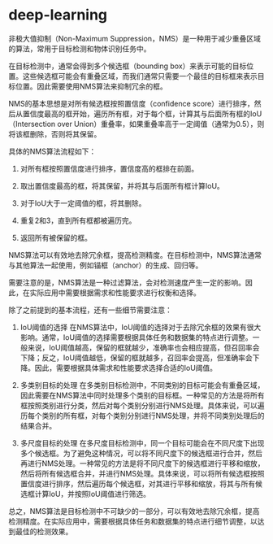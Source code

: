 # deep-learning
非极大值抑制（Non-Maximum Suppression，NMS）是一种用于减少重叠区域的算法，常用于目标检测和物体识别任务中。

在目标检测中，通常会得到多个候选框（bounding box）来表示可能的目标位置。这些候选框可能会有重叠区域，而我们通常只需要一个最佳的目标框来表示目标位置。因此需要使用NMS算法来抑制冗余的框。

NMS的基本思想是对所有候选框按照置信度（confidence score）进行排序，然后从置信度最高的框开始，遍历所有框，对于每个框，计算其与后面所有框的IoU（Intersection over Union）重叠率，如果重叠率高于一定阈值（通常为0.5），则将该框删除，否则将其保留。

具体的NMS算法流程如下：

1. 对所有框按照置信度进行排序，置信度高的框排在前面。

2. 取出置信度最高的框，将其保留，并将其与后面所有框计算IoU。

3. 对于IoU大于一定阈值的框，将其删除。

4. 重复2和3，直到所有框都被遍历完。

5. 返回所有被保留的框。

NMS算法可以有效地去除冗余框，提高检测精度。在目标检测中，NMS算法通常与其他算法一起使用，例如锚框（anchor）的生成、回归等。

需要注意的是，NMS算法是一种过滤算法，会对检测速度产生一定的影响。因此，在实际应用中需要根据需求和性能要求进行权衡和选择。

除了之前提到的基本流程，还有一些细节需要注意：

1. IoU阈值的选择
在NMS算法中，IoU阈值的选择对于去除冗余框的效果有很大影响。通常，IoU阈值的选择需要根据具体任务和数据集的特点进行调整。一般来说，IoU阈值越高，保留的框就越少，准确率也会相应提高，但召回率会下降；反之，IoU阈值越低，保留的框就越多，召回率会提高，但准确率会下降。因此，需要根据具体需求和性能要求选择合适的IoU阈值。

2. 多类别目标的处理
在多类别目标检测中，不同类别的目标可能会有重叠区域，因此需要在NMS算法中同时处理多个类别的目标框。一种常见的方法是将所有框按照类别进行分类，然后对每个类别分别进行NMS处理。具体来说，可以遍历每个类别的所有框，对每个类别分别进行NMS处理，并将不同类别处理后的结果合并。

3. 多尺度目标的处理
在多尺度目标检测中，同一个目标可能会在不同尺度下出现多个候选框。为了避免这种情况，可以将不同尺度下的候选框进行合并，然后再进行NMS处理。一种常见的方法是将不同尺度下的候选框进行平移和缩放，然后将所有候选框合并，并进行NMS处理。具体来说，可以将所有候选框按照置信度进行排序，然后遍历每个候选框，对其进行平移和缩放，将其与所有候选框计算IoU，并按照IoU阈值进行筛选。

总之，NMS算法是目标检测中不可缺少的一部分，可以有效地去除冗余框，提高检测精度。在实际应用中，需要根据具体任务和数据集的特点进行细节调整，以达到最佳的检测效果。
